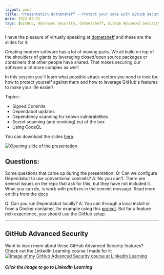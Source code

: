 ```yaml
---
layout: post
title: "Presentation dotnetsheff - Protect your code with GitHub security features"
date: 2022-09-21
tags: [GitHub, Advanced Security, dotnetsheff, GitHub Advanced Security, GHAS, Supply Chain Attacks, Pipeline, CI/CD, DevSecOps]
---
```



I have the pleasure of virtually speaking at [dotnetsheff](https://dotnetsheff.co.uk/) and these are the slides for it:

Creating modern software has a lot of moving parts. We all build on top of the shoulders of giants by leveraging closed/open source packages or containers that other people have shared. That makes securing our software a lot more complex as well!

In this session you'll learn what possible attack vectors you need to look for, how to protect yourself against them and how to leverage GitHub's features to make your life easier!

Topics:

- Signed Commits
- Dependabot updates
- Dependency scanning for known vulnerabilities
- Secret scanning (and revoking) out of the box
- Using CodeQL

You can download the slides [here](https://devopsjournal.io/slides/20220921%20dotnetsheff%20-%20Protect%20your%20code%20with%20GitHub%20security%20features.pdf).

[![Opening slide of the presentation](/images/2022/20220921/20220921_OpeningSlide.png)](https://devopsjournal.io/slides/20220921%20dotnetsheff%20-%20Protect%20your%20code%20with%20GitHub%20security%20features.pdf)


## Questions:
Some questions that came up during the presentation:
Q: Can we configure Dependabot to use conventional commits?
A: No you can't. There are several issues on the repo that ask for this, but they have not included it. What you can do, is work with prefixes in the commit message. Read more on this from the [docs](https://docs.github.com/en/code-security/dependabot/dependabot-version-updates/configuration-options-for-the-dependabot.yml-file#commit-message)

Q: Can you run Dependabot locally?
A: You can through a local install or from a Docker container, for example using this [project](https://github.com/dependabot/dependabot-script). But for a feature rich experience, you should use the GitHub setup.

------------------------------------------
## GitHub Advanced Security
Want to learn more about these GitHub Advanced Security features?  
Check out the LinkedIn Learning course I made for it:  
[![Image of my GitHub Advanced Security course at LinkedIn Learning](/images/LinkedIn_Learning/GitHub_Advanced_Security_02_900x505.png)](https://www.linkedin.com/learning/github-advanced-security)  
##### Click the image to go to LinkedIn Learning